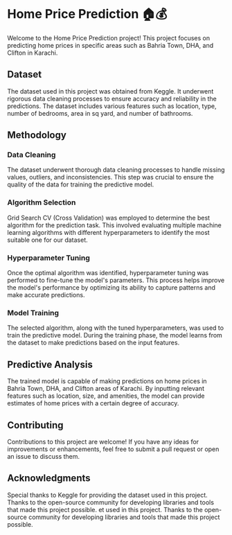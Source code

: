 # Home Price Prediction 🏠💰

Welcome to the Home Price Prediction project! This project focuses on predicting home prices in specific areas such as Bahria Town, DHA, and Clifton in Karachi.

## Dataset
The dataset used in this project was obtained from Keggle. It underwent rigorous data cleaning processes to ensure accuracy and reliability in the predictions. The dataset includes various features such as location, type, number of bedrooms, area in sq yard, and number of bathrooms.

## Methodology
### Data Cleaning
The dataset underwent thorough data cleaning processes to handle missing values, outliers, and inconsistencies. This step was crucial to ensure the quality of the data for training the predictive model.

### Algorithm Selection
Grid Search CV (Cross Validation) was employed to determine the best algorithm for the prediction task. This involved evaluating multiple machine learning algorithms with different hyperparameters to identify the most suitable one for our dataset.

### Hyperparameter Tuning
Once the optimal algorithm was identified, hyperparameter tuning was performed to fine-tune the model's parameters. This process helps improve the model's performance by optimizing its ability to capture patterns and make accurate predictions.

### Model Training
The selected algorithm, along with the tuned hyperparameters, was used to train the predictive model. During the training phase, the model learns from the dataset to make predictions based on the input features.

## Predictive Analysis
The trained model is capable of making predictions on home prices in Bahria Town, DHA, and Clifton areas of Karachi. By inputting relevant features such as location, size, and amenities, the model can provide estimates of home prices with a certain degree of accuracy.

## Contributing
Contributions to this project are welcome! If you have any ideas for improvements or enhancements, feel free to submit a pull request or open an issue to discuss them.

## Acknowledgments
Special thanks to Keggle for providing the dataset used in this project. Thanks to the open-source community for developing libraries and tools that made this project possible.
et used in this project. Thanks to the open-source community for developing libraries and tools that made this project possible.
